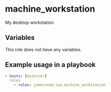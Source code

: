 # machine_workstation

My desktop workstation
## Variables
This role does not have any variables.


## Example usage in a playbook

```yaml
- hosts: [myserver]
  roles
    - roles: jamesread.soe.machine_workstation
```
